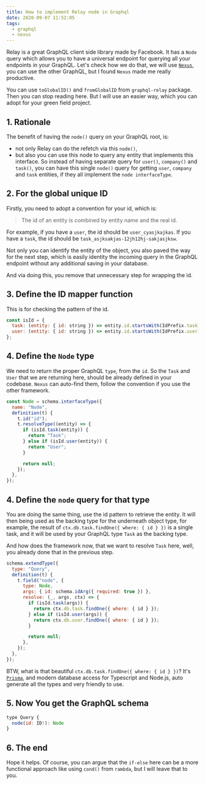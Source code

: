 ```yaml
---
title: How to implement Relay node in Graphql
date: 2020-09-07 11:52:05
tags:
  - graphql
  - nexus
---
```


Relay is a great GraphQL client side library made by Facebook. It has a `Node` query which allows you to have a universal endpoint for querying all your endpoints in your GraphQL. Let's check how we do that, we will use [`Nexus`](https://nexusjs.org/), you can use the other GraphQL, but I found `Nexus` made me really productive.

You can use `toGlobalID()` and `fromGlobalID` from `graphql-relay` package. Then you can stop reading here. But I will use an easier way, which you can adopt for your green field project.

<!--more-->

## 1. Rationale

The benefit of having the `node()` query on your GraphQL root, is:

- not only Relay can do the refetch via this `node()`,
- but also you can use this node to query any entity that implements this interface. So instead of having separate query for `user()`, `company()` and `task()`, you can have this single `node()` query for getting `user`, `company` and `task` entities, if they all implement the `node interfaceType`.

## 2. For the global unique ID

Firstly, you need to adopt a convention for your id, which is:

> The id of an entity is combined by entity name and the real id.

For example, if you have a `user`, the id should be `user_cyasjkajkas`. If you have a `task`, the id should be `task_asjksakjas-12jh12hj-sakjasjksw`.

Not only you can identify the entity of the object, you also paved the way for the next step, which is easily identity the incoming query in the GraphQL endpoint without any additional saving in your database.

And via doing this, you remove that unnecessary step for wrapping the id.

## 3. Define the ID mapper function

This is for checking the pattern of the id.

```javascript
const isId = {
  task: (entity: { id: string }) => entity.id.startsWith(IdPrefix.task),
  user: (entity: { id: string }) => entity.id.startsWith(IdPrefix.user),
};
```

## 4. Define the `Node` type

We need to return the proper GraphQL `type`, from the `id`. So the `Task` and `User` that we are returning here, should be already defined in your codebase. `Nexus` can auto-find them, follow the convention if you use the other framework.

```javascript
const Node = schema.interfaceType({
  name: "Node",
  definition(t) {
    t.id("id");
    t.resolveType((entity) => {
      if (isId.task(entity)) {
        return "Task";
      } else if (isId.user(entity)) {
        return "User";
      }

      return null;
    });
  },
});
```

## 4. Define the `node` query for that type

You are doing the same thing, use the id pattern to retrieve the entity. It will then being used as the backing type for the underneath object type, for example, the result of `ctx.db.task.findOne({ where: { id } })` is a single task, and it will be used by your GraphQL type `Task` as the backing type.

And how does the framework now, that we want to resolve `Task` here, well, you already done that in the previous step.

```javascript
schema.extendType({
  type: "Query",
  definition(t) {
    t.field("node", {
      type: Node,
      args: { id: schema.idArg({ required: true }) },
      resolve: (_, args, ctx) => {
        if (isId.task(args)) {
          return ctx.db.task.findOne({ where: { id } });
        } else if (isId.user(args)) {
          return ctx.db.user.findOne({ where: { id } });
        }

        return null;
      },
    });
  },
});
```

BTW, what is that beautiful `ctx.db.task.findOne({ where: { id } })`? It's [`Prisma`](https://www.prisma.io/), and modern database access for Typescript and Node.js, auto generate all the types and very friendly to use.

## 5. Now You get the GraphQL schema

```javascript
type Query {
  node(id: ID!): Node
}
```

## 6. The end

Hope it helps. Of course, you can argue that the `if-else` here can be a more functional approach like using `cond()` from `rambda`, but I will leave that to you.
